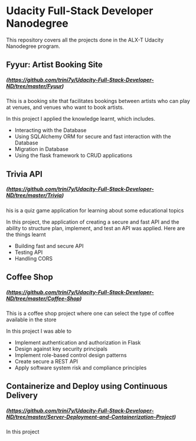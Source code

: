 # Udacity Full-Stack Developer Nanodegree
This repository covers all the projects done in the ALX-T Udacity Nanodegree program. 

## Fyyur: Artist Booking Site 
##### (https://github.com/trini7y/Udacity-Full-Stack-Developer-ND/tree/master/Fyuur)

This is a booking site that facilitates bookings between artists who can play at venues, and venues who want to book artists.

In this project I applied the knowledge learnt, which includes.

+ Interacting with the Database
+ Using SQLAlchemy ORM for secure and fast interaction with the Database
+ Migration in Database 
+ Using the flask framework to CRUD applications

## Trivia API 
##### (https://github.com/trini7y/Udacity-Full-Stack-Developer-ND/tree/master/Trivia)

his is a quiz game application for learning about some educational topics 


In this project, the application of creating a secure and fast API and the ability to structure plan, implement, and test an API was applied. 
Here are the things learnt

+ Building fast and secure API
+ Testing API
+ Handling CORS


## Coffee Shop
##### (https://github.com/trini7y/Udacity-Full-Stack-Developer-ND/tree/master/Coffee-Shop)

This is a coffee shop project where one can select the type of coffee available in the store


In this project I was able to 

+ Implement authentication and authorization in Flask
+ Design against key security principals
+ Implement role-based control design patterns
+ Create secure a REST API
+ Apply software system risk and compliance principles


## Containerize and Deploy using Continuous Delivery 
##### (https://github.com/trini7y/Udacity-Full-Stack-Developer-ND/tree/master/Server-Deployment-and-Containerization-Project)
In this project 





